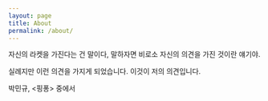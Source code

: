 ```yaml
---
layout: page
title: About
permalink: /about/
---
```


자신의 라켓을 가진다는 건 말이다, 말하자면 비로소 자신의 의견을 가진 것이란 얘기야.

실례지만 이런 의견을 가지게 되었습니다. 이것이 저의 의견입니다.

박민규, <핑퐁> 중에서